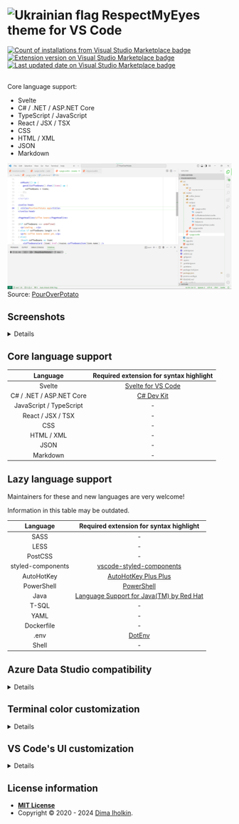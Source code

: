 # <img src="https://upload.wikimedia.org/wikipedia/commons/thumb/4/49/Flag_of_Ukraine.svg/1920px-Flag_of_Ukraine.svg.png" width="32" alt="Ukrainian flag"> RespectMyEyes theme for VS Code 

<a href="https://marketplace.visualstudio.com/items?itemName=dima-iholkin.respectmyeyes">
  <img alt="Count of installations from Visual Studio Marketplace badge" src="https://img.shields.io/visual-studio-marketplace/i/dima-iholkin.respectmyeyes">
</a> 
<a href="https://marketplace.visualstudio.com/items?itemName=dima-iholkin.respectmyeyes">
  <img alt="Extension version on Visual Studio Marketplace badge" src="https://img.shields.io/visual-studio-marketplace/v/dima-iholkin.respectmyeyes">
</a>
<a href="https://marketplace.visualstudio.com/items?itemName=dima-iholkin.respectmyeyes">
  <img alt="Last updated date on Visual Studio Marketplace badge" src="https://img.shields.io/visual-studio-marketplace/last-updated/dima-iholkin.respectmyeyes?label=updated">
</a> 
<br />
<br />

Core language support: 
* Svelte
* C# / .NET / ASP.NET Core
* TypeScript / JavaScript
* React / JSX / TSX 
* CSS
* HTML / XML
* JSON
* Markdown

<img src="/screenshots/UI.png" title="screenshot of the user interface styled by RespectMyEyes theme" />
Source: <a href="https://github.com/dima-iholkin/PourOverPotato/blob/main/src/routes/%2Bpage.svelte">PourOverPotato</a>



## Screenshots

<details>

### Svelte

<img src="/screenshots/svelte.png" loading="lazy" title="screenshot of Svelte code styled by RespectMyEyes theme" />

Source: <a href="https://github.com/dima-iholkin/PourOverPotato/blob/main/src/lib/UI/layout/components/MySidebar.svelte">PourOverPotato</a>

### C#

<img src="/screenshots/csharp.png" loading="lazy" title="screenshot of C# code styled by RespectMyEyes theme" />

Source: <a href="https://github.com/dima-iholkin/TogglPotato/blob/main/TogglPotato.WebAPI/StartupTests/StartupTester.cs">TogglPotato</a>

### TypeScript

<img src="/screenshots/typescript.png" loading="lazy" title="screenshot of TypeScript code styled by RespectMyEyes theme" />

Source: <a href="https://github.com/dima-iholkin/PourOverPotato/blob/main/src/lib/database/v1/indexedDB.ts">PourOverPotato</a>


### JavaScript

<img src="/screenshots/javascript.png" loading="lazy" width="600" title="screenshot of JavaScript code styled by RespectMyEyes theme" />

Source: <a href="https://github.com/bradtraversy/modern_portfolio/blob/master/dist/js/main.js">Brad Traversy's Modern Portfolio</a>

### React / JSX / TSX

<img src="/screenshots/react.png" loading="lazy" title="screenshot of React TSX code styled by RespectMyEyes theme" />

Source: <a href="https://github.com/unlight/react-typescript-realworld-example-app/blob/master/src/components/Navbar.tsx">React TypeScript RealWorld Example App</a>

### CSS

<img src="/screenshots/css.png" loading="lazy" width="600" title="screenshot of CSS code styled by RespectMyEyes theme" />

Source: <a href="https://github.com/bradtraversy/modern_portfolio/blob/master/dist/css/main.css">Brad Traversy's Modern Portfolio</a>

### HTML

<img src="/screenshots/html.png" loading="lazy" width="600" title="screenshot of HTML code styled by RespectMyEyes theme" />

Source: <a href="https://github.com/bradtraversy/modern_portfolio/blob/master/dist/index.html">Brad Traversy's Modern Portfolio</a>

### JSON

<img src="/screenshots/json.png" loading="lazy" width="600" title="screenshot of HTML code styled by RespectMyEyes theme" />

Source: <a href="https://github.com/bradtraversy/modern_portfolio/blob/master/package.json">Brad Traversy's Modern Portfolio</a>

### Markdown

<img src="/screenshots/markdown.png" loading="lazy" title="screenshot of C# code styled by RespectMyEyes theme" />

Source: <a href="https://github.com/dima-iholkin/TogglPotato/blob/main/README.md">TogglPotato</a>

</details>



## Core language support

<table>
  <thead>
    <tr>
      <th align="center">Language</th>
      <th align="center">Required extension for syntax highlight</th>
    </tr>
  </thead>
  <tbody>
    <tr>
      <td align="center">Svelte</td>
      <td align="center">
        <a href="https://marketplace.visualstudio.com/items?itemName=svelte.svelte-vscode">Svelte for VS Code</a>
      </td>
    </tr>
    <tr>
      <td align="center">C# / .NET / ASP.NET Core</td>
      <td align="center">
        <a href="https://marketplace.visualstudio.com/items?itemName=ms-dotnettools.csdevkit">C# Dev Kit</a>
      </td>
    </tr>
    <tr>
      <td align="center">JavaScript / TypeScript</td>
      <td align="center"> - </td>
    </tr>
    <tr>
      <td align="center">React / JSX / TSX</td>
      <td align="center"> - </td>
    </tr>
    <tr>
      <td align="center">CSS</td>
      <td align="center"> - </td>
    </tr>
    <tr>
      <td align="center">HTML / XML</td>
      <td align="center"> - </td>
    </tr>
    <tr>
      <td align="center">JSON</td>
      <td align="center"> - </td>
    </tr>
    <tr>
      <td align="center">Markdown</td>
      <td align="center"> - </td>
    </tr>
  </tbody>
</table>



## Lazy language support

Maintainers for these and new languages are very welcome!

Information in this table may be outdated.

<table>
  <thead>
    <tr>
      <th align="center">Language</th>
      <th align="center">Required extension for syntax highlight</th>
    </tr>
  </thead>
  <tbody>
    <tr>
      <td align="center">SASS</td>
      <td align="center"> - </td>
    </tr>
    <tr>
      <td align="center">LESS</td>
      <td align="center"> - </td>
    </tr>
    <tr>
      <td align="center">PostCSS</td>
      <td align="center"> - </td>
    </tr>
    <tr>
      <td align="center">styled-components</td>
      <td align="center">
        <a href="https://marketplace.visualstudio.com/items?itemName=styled-components.vscode-styled-components">vscode-styled-components</a>
      </td>
    </tr>
    <tr>
      <td align="center">AutoHotKey</td>
      <td align="center">
        <a href="https://marketplace.visualstudio.com/items?itemName=mark-wiemer.vscode-autohotkey-plus-plus">AutoHotKey Plus Plus</a>
      </td>
    </tr>
    <tr>
      <td align="center">PowerShell</td>
      <td align="center">
        <a href="https://marketplace.visualstudio.com/items?itemName=ms-vscode.powershell">PowerShell</a>
      </td>
    </tr>
    <tr>
      <td align="center">Java</td>
      <td align="center">
        <a href="https://marketplace.visualstudio.com/items?itemName=redhat.java">Language Support for Java(TM) by Red Hat</a>
      </td>
    </tr>
    <tr>
      <td align="center">T-SQL</td>
      <td align="center"> - </td>
    </tr>
    <tr>
      <td align="center">YAML</td>
      <td align="center"> - </td>
    </tr>
    <tr>
      <td align="center">Dockerfile</td>
      <td align="center"> - </td>
    </tr>
    <tr>
      <td align="center">.env</td>
      <td align="center">
        <a href="https://marketplace.visualstudio.com/items?itemName=mikestead.dotenv">DotEnv</a>
      </td>
    </tr>
    <tr>
      <td align="center">Shell</td>
      <td align="center"> - </td>
    </tr>
  </tbody>
</table>



## Azure Data Studio compatibility

<details>
  <p>This is outdated and I'm going to improve it eventually.</p>

  <p>You can install this theme or any other theme by downloading it's <code>.vsix</code> file and going to <code>Extensions</code> > <code>Install from VSIX...</code> in Azure Data Studio. Download the latest VSIX file from <a href="https://github.com/dima-iholkin/RespectMyEyes-VSCode/releases/latest">the Releases page</a>.</p>

  <br />
  <br />

  <p>Below are the fixes for the Azure Data Studio incompatibilites, put them into your <code>settings.json</code> in Azure Data Studio.</p>

  ```jsonc
  // settings.json
  { 
    "workbench.colorCustomizations": {
      "[RespectMyEyes Light]": {
        // Fix the invisible input borders:
        "input.border": "#D3D3D3",
        //
        // Fix the invisible button borders:
        "button.border": "#A9A9A9"
      }
    }
  }
  ```
</details>



## Terminal color customization

<details>
  <p>This is outdated and I'm going to improve it eventually.</p>

  <p>Below are the suggested overrides for the terminal colors, put them into your <code>settings.json</code> file.</p>

  ```jsonc
  // settings.json
  {
    "workbench.colorCustomizations": {
      "[RespectMyEyes Light]": {
        "terminal.ansiBlack": "#000000",
        "terminal.ansiBrightBlack": "#000000",
        "terminal.ansiBlue": "#FFFF40",
        "terminal.ansiBrightBlue": "#729FCF",
        "terminal.ansiCyan": "#06989A",
        "terminal.ansiBrightCyan": "#34E2E2",
        "terminal.ansiGreen": "#00B000",
        "terminal.ansiBrightGreen": "#00D000",
        "terminal.ansiMagenta": "#AD7FA8",
        "terminal.ansiBrightMagenta": "#F066FF",
        "terminal.ansiRed": "#CC0000",
        "terminal.ansiBrightRed": "#EF2929",
        "terminal.ansiWhite": "#000000",
        "terminal.ansiBrightWhite": "#000000",
        "terminal.ansiYellow": "#0000CC",
        "terminal.ansiBrightYellow": "#0BC5E3",
        "terminalCursor.foreground": "#00A000",
      }
    }
  }
  ```
</details>



## VS Code's UI customization

<details>
  <p>This is outdated and I'm going to improve it eventually.</p>
  
  <p>If you've found something different from your setup in my screenshots above, here are some important settings from my <code>settings.json</code> file.</p>

  ```jsonc
  // settings.json
  {
    // UI Layout:
    "explorer.compactFolders": false,
    "workbench.sideBar.location": "right",
    "workbench.iconTheme": "vscode-icons",
    "workbench.colorTheme": "RespectMyEyes Light",
    //
    // Editor UI:
    "editor.cursorSmoothCaretAnimation": true,
    "editor.renderWhitespace": "boundary",
    "editor.snippetSuggestions": "inline",
    "editor.minimap.enabled": false,
    "editor.renderControlCharacters": false,
    "editor.guides.indentation": false,
    "editor.bracketPairColorization.enabled": false,
    "editor.codeLens": false,
    "editor.rulers": [
      120
    ],
    "editor.suggestSelection": "first",
    "editor.linkedEditing": true,
    //
    // Font:
    "editor.fontFamily": "Fantasque Sans Mono",
    "editor.fontSize": 16,
    "editor.fontLigatures": true,
    //
    // Show the color for a color code, Color-Highlight extension:
    "color-highlight.enable": true,
    "color-highlight.markerType": "dot-before",
    "color-highlight.markRuler": false,
    "editor.colorDecorators": false,
    // Like this: #00BF00
    //
    // Terminal window:
    "terminal.integrated.fontSize": 15,
    "terminal.integrated.fontFamily": "CaskaydiaCove NF",
    "terminal.integrated.cursorStyle": "underline",
    "terminal.integrated.cursorBlinking": true,
    //
    "files.associations": {
      ".stylelintrc": "json",
      ".stylelintignore": "ignore",
      ".eslintignore": "ignore",
      ".browserslistrc": "properties",
      ".prettierrc": "json"
    },
    "workbench.colorCustomizations": {
      "[RespectMyEyes Light]": {
        //
        // hide the inactive indent lines:
        "editorIndentGuide.background1": "#FFFFFF",
        "editorIndentGuide.background2": "#FFFFFF",
        "editorIndentGuide.background3": "#FFFFFF",
        "editorIndentGuide.background4": "#FFFFFF",
        "editorIndentGuide.background5": "#FFFFFF",
        "editorIndentGuide.background6": "#FFFFFF",
      }
    }
  }
  ```
</details>



## License information

* **[MIT License](http://opensource.org/licenses/mit-license.php)**
* Copyright © 2020 - 2024 <a href="https://github.com/dima-iholkin" target="_blank">Dima Iholkin</a>.